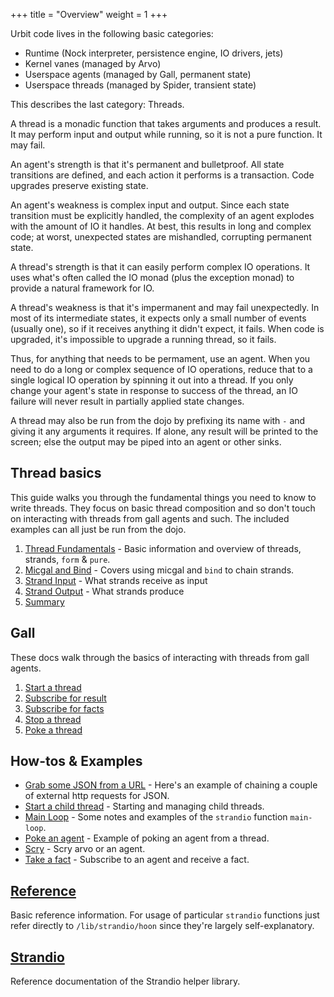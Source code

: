 +++
title = "Overview"
weight = 1
+++

Urbit code lives in the following basic categories:

- Runtime (Nock interpreter, persistence engine, IO drivers, jets)
- Kernel vanes (managed by Arvo)
- Userspace agents (managed by Gall, permanent state)
- Userspace threads (managed by Spider, transient state)

This describes the last category: Threads.

A thread is a monadic function that takes arguments and produces a
result. It may perform input and output while running, so it is not a
pure function. It may fail.

An agent's strength is that it's permanent and bulletproof. All state
transitions are defined, and each action it performs is a transaction.
Code upgrades preserve existing state.

An agent's weakness is complex input and output. Since each state
transition must be explicitly handled, the complexity of an agent
explodes with the amount of IO it handles. At best, this results in
long and complex code; at worst, unexpected states are mishandled,
corrupting permanent state.

A thread's strength is that it can easily perform complex IO operations.
It uses what's often called the IO monad (plus the exception monad) to
provide a natural framework for IO.

A thread's weakness is that it's impermanent and may fail unexpectedly.
In most of its intermediate states, it expects only a small number of
events (usually one), so if it receives anything it didn't expect, it
fails. When code is upgraded, it's impossible to upgrade a running
thread, so it fails.

Thus, for anything that needs to be permament, use an agent. When you
need to do a long or complex sequence of IO operations, reduce that to a
single logical IO operation by spinning it out into a thread. If you
only change your agent's state in response to success of the thread, an
IO failure will never result in partially applied state changes.

A thread may also be run from the dojo by prefixing its name with `-`
and giving it any arguments it requires. If alone, any result will be
printed to the screen; else the output may be piped into an agent or
other sinks.

## Thread basics

This guide walks you through the fundamental things you need to know to write threads. They focus on basic thread composition and so don't touch on interacting with threads from gall agents and such. The included examples can all just be run from the dojo.

1. [Thread Fundamentals](/userspace/threads/tutorial/basics/fundamentals) - Basic information and overview of threads, strands, `form` & `pure`.
2. [Micgal and Bind](/userspace/threads/tutorial/basics/bind) - Covers using micgal and `bind` to chain strands.
3. [Strand Input](/userspace/threads/tutorial/basics/input) - What strands receive as input
4. [Strand Output](/userspace/threads/tutorial/basics/output) - What strands produce
5. [Summary](/userspace/threads/tutorial/basics/summary)

## Gall

These docs walk through the basics of interacting with threads from gall agents.

1. [Start a thread](/userspace/threads/examples/gall/start-thread)
2. [Subscribe for result](/userspace/threads/examples/gall/take-result)
3. [Subscribe for facts](/userspace/threads/examples/gall/take-facts)
4. [Stop a thread](/userspace/threads/examples/gall/stop-thread)
5. [Poke a thread](/userspace/threads/examples/gall/poke-thread)

## How-tos & Examples

- [Grab some JSON from a URL](/userspace/threads/examples/get-json) - Here's an example of chaining a couple of external http requests for JSON.
- [Start a child thread](/userspace/threads/examples/child-thread) - Starting and managing child threads.
- [Main Loop](/userspace/threads/examples/main-loop) - Some notes and examples of the `strandio` function `main-loop`.
- [Poke an agent](/userspace/threads/examples/poke-agent) - Example of poking an agent from a thread.
- [Scry](/userspace/threads/examples/scry) - Scry arvo or an agent.
- [Take a fact](/userspace/threads/examples/take-fact) - Subscribe to an agent and receive a fact.

## [Reference](/userspace/threads/reference/api)

Basic reference information. For usage of particular `strandio` functions just refer directly to `/lib/strandio/hoon` since they're largely self-explanatory.

## [Strandio](/userspace/threads/reference/strandio)

Reference documentation of the Strandio helper library.
